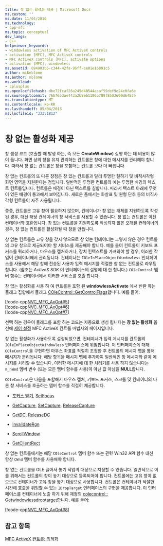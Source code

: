 ```yaml
---
title: 창 없는 활성화 제공 | Microsoft Docs
ms.custom: ''
ms.date: 11/04/2016
ms.technology:
- cpp-mfc
ms.topic: conceptual
dev_langs:
- C++
helpviewer_keywords:
- windowless activation of MFC ActiveX controls
- activation [MFC], MFC ActiveX controls
- MFC ActiveX controls [MFC], activate options
- activation [MFC], windowless
ms.assetid: 094903b5-c344-42fa-96ff-ce01e16891c5
author: mikeblome
ms.author: mblome
ms.workload:
- cplusplus
ms.openlocfilehash: dbe72fcaf26a245d40544acaf59def9e24e0fa6e
ms.sourcegitcommit: 76b7653ae443a2b8eb1186b789f8503609d6453e
ms.translationtype: MT
ms.contentlocale: ko-KR
ms.lasthandoff: 05/04/2018
ms.locfileid: "33351812"
---
```

# <a name="providing-windowless-activation"></a>창 없는 활성화 제공
창 생성 코드 (호출할 때 발생 하는, 즉 모든 **CreateWindow**) 실행 하는 데 비용이 많이 듭니다. 화면 상의 창을 유지 관리하는 컨트롤은 창에 대한 메시지를 관리해야 합니다. 따라서 창 없는 컨트롤은 창을 포함하는 컨트롤 보다 더 빠릅니다.  
  
 창 없는 컨트롤의 또 다른 장점은 창 있는 컨트롤과 달리 투명한 칠하기 및 비직사각형 화면 영역을 지원한다는 점입니다. 일반적인 투명한 컨트롤의 예는 투명한 배경의 텍스트 컨트롤입니다. 컨트롤은 배경이 아닌 텍스트를 칠합니다. 따라서 텍스트 아래에 무엇이 있든 배경이 통과해서 보여집니다. 새로운 폼에서는 화살표 및 원형 단추 등의 비직사각형 컨트롤이 자주 사용됩니다.  
  
 종종, 컨트롤은 고유 창이 필요하지 않으며, 컨테이너가 창 없는 개체를 지원하도록 작성된 경우, 대신 해당 컨테이너의 창 서비스를 사용할 수 있습니다. 창 없는 컨트롤은 이전 컨테이너와 호환됩니다. 창 없는 컨트롤을 지원하도록 작성되지 않은 오래된 컨테이너의 경우, 창 없는 컨트롤은 활성화될 때 창을 만듭니다.  
  
 창 없는 컨트롤은 고유 창을 갖지 않으므로 창 있는 컨테이너는 그렇지 않은 경우 컨트롤의 고유 창으로 제공되어야 할 서비스를 제공해야 합니다. 예를 들어 컨트롤이 키보드 포커스를 쿼리하거나, 마우스를 캡처하거나, 장치 컨텍스트를 가져와야 할 경우, 이러한 작업이 컨테이너에서 관리됩니다. 컨테이너는 `IOleInPlaceObjectWindowless` 인터페이스를 사용해서 해당 창에 전송된 사용자 입력 메시지를 적절한 창 없는 컨트롤로 라우팅합니다. (참조는 *ActiveX SDK* 이 인터페이스의 설명에 대 한 합니다.) `COleControl` 멤버 함수는 컨테이너에서 이러한 서비스를 호출 합니다.  
  
 창 없는 활성화를 사용 하 여 컨트롤을 포함 된 **windowlessActivate** 에서 반환 하는 플래그 집합에서 플래그 [COleControl::GetControlFlags](../mfc/reference/colecontrol-class.md#getcontrolflags)합니다. 예를 들어:  
  
 [!code-cpp[NVC_MFC_AxOpt#5](../mfc/codesnippet/cpp/providing-windowless-activation_1.cpp)]  
[!code-cpp[NVC_MFC_AxOpt#6](../mfc/codesnippet/cpp/providing-windowless-activation_2.cpp)]  
[!code-cpp[NVC_MFC_AxOpt#7](../mfc/codesnippet/cpp/providing-windowless-activation_3.cpp)]  
  
 선택 하는 경우이 플래그를 포함 하는 코드는 자동으로 생성 됩니다는 **창 없는 활성화** 옵션에 [제어 설정](../mfc/reference/control-settings-mfc-activex-control-wizard.md) MFC ActiveX 컨트롤 마법사의 페이지입니다.  
  
 창 없는 활성화가 사용하도록 설정되었으면, 컨테이너가 입력 메시지를 컨트롤의 `IOleInPlaceObjectWindowless` 인터페이스에 위임합니다. 이 인터페이스에 대해 `COleControl`을 구현하면 마우스 좌표를 적절히 조정한 후 컨트롤의 메시지 맵을 통해 메시지가 분리됩니다. 해당 항목을 메시지 맵에 추가하여 일반적인 창 메시지와 같이 메시지를 처리할 수 있습니다. 이러한 메시지에 대 한 처리기를 사용 하지 않습니다는 `m_hWnd` 멤버 변수 (또는 모든 멤버 함수를 사용)이 아닌 값 아님을 **NULL**합니다.  
  
 `COleControl`은 다음을 포함해서 마우스 캡처, 키보드 포커스, 스크롤 및 컨테이너의 다른 창 서비스를 호출하는 멤버 함수를 적절히 제공합니다.  
  
-   [포커스 받기](../mfc/reference/colecontrol-class.md#getfocus), [SetFocus](../mfc/reference/colecontrol-class.md#setfocus)  
  
-   [GetCapture](../mfc/reference/colecontrol-class.md#getcapture), [SetCapture](../mfc/reference/colecontrol-class.md#setcapture), [ReleaseCapture](../mfc/reference/colecontrol-class.md#releasecapture)  
  
-   [GetDC](../mfc/reference/colecontrol-class.md#getdc), [ReleaseDC](../mfc/reference/colecontrol-class.md#releasedc)  
  
-   [InvalidateRgn](../mfc/reference/colecontrol-class.md#invalidatergn)  
  
-   [ScrollWindow](../mfc/reference/colecontrol-class.md#scrollwindow)  
  
-   [GetClientRect](../mfc/reference/colecontrol-class.md#getclientrect)  
  
 창 없는 컨트롤에서는 해당 `COleControl` 멤버 함수 또는 관련 Win32 API 함수 대신 항상 `CWnd` 멤버 함수를 사용해야 합니다.  
  
 창 없는 컨트롤을 OLE 끌어서 놓기 작업의 대상으로 지정할 수 있습니다. 일반적으로 이를 위해서는 컨트롤의 창이 놓기 대상으로 등록되어야 합니다. 컨트롤에는 고유 창이 없으므로 컨테이너가 고유 창을 놓기 대상으로 사용합니다. 컨트롤은 컨테이너가 적절한 시간에 호출을 위임할 수 있는 `IDropTarget` 인터페이스의 구현을 제공합니다. 이 인터페이스를 컨테이너에 노출 하기 위해 재정의 [colecontrol:: Getwindowlessdroptarget](../mfc/reference/colecontrol-class.md#getwindowlessdroptarget)합니다. 예를 들어:  
  
 [!code-cpp[NVC_MFC_AxOpt#8](../mfc/codesnippet/cpp/providing-windowless-activation_4.cpp)]  
  
## <a name="see-also"></a>참고 항목  
 [MFC ActiveX 컨트롤: 최적화](../mfc/mfc-activex-controls-optimization.md)

